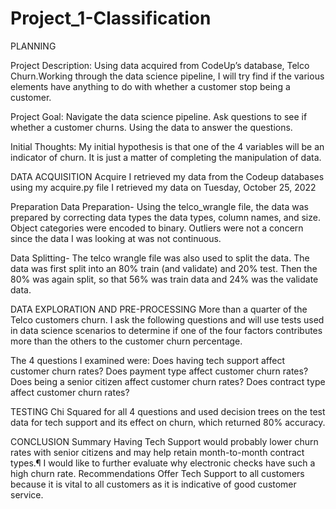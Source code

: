 # Project_1-Classification
PLANNING

Project Description:  Using data acquired from CodeUp’s database, Telco Churn.Working through the data science pipeline, I will try find if the various elements have anything to do with whether a customer stop being a customer.

Project Goal: Navigate the data science pipeline.  Ask questions to see if whether a customer churns. Using the data to answer the questions.

Initial Thoughts: My initial hypothesis is that one of the 4 variables will be an indicator of churn.  It is just a matter of completing the manipulation of data.

DATA ACQUISITION
Acquire
I retrieved my data from the Codeup databases using my acquire.py file
I retrieved my data on Tuesday, October 25, 2022

Preparation
Data Preparation-
Using the telco_wrangle file, the data was prepared by correcting data types the data types, column names, and size. Object categories were encoded to binary. Outliers were not a concern since the data I was looking at was not continuous.

Data Splitting-
The telco wrangle file was also used to split the data. The data was first split into an 80% train (and validate) and 20% test. Then the 80% was again split, so that 56% was train data and 24% was the validate data.


DATA EXPLORATION AND PRE-PROCESSING
More than a quarter of the Telco customers churn. I ask the following questions and will use tests used in data science scenarios to determine if one of the four factors contributes more than the others to the customer churn percentage.


The 4 questions I examined were:
Does having tech support affect customer churn rates?
Does payment type affect customer churn rates?
Does being a senior citizen affect customer churn rates?
Does contract type affect customer churn rates?




TESTING
Chi Squared for all 4 questions and used decision trees on
the test data for tech support and its effect on churn, which returned 80% accuracy.

CONCLUSION
Summary
Having Tech Support would probably lower churn rates with senior citizens and may help retain month-to-month contract types.¶
I would like to further evaluate why electronic checks have such a high churn rate.
Recommendations
Offer Tech Support to all customers because it is vital to all customers as it is indicative of good customer service.